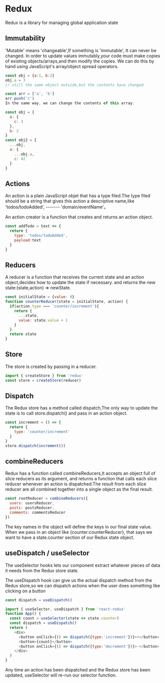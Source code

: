 # Redux

  Redux is a library for managing global application state

## Immutability

  'Mutable' means 'changeable',If something is 'immutable', It can never be changed.
  In order to update values immutably,your code must make copies of existing objects/arrays,and then modify the copies. We can do this by hand using JavaScript's array/object spread operators.
```js
const obj = {a:1, b:2}
obj.a = 3
// still the same object outside,but the contents have changed

const arr = ['a', 'b']
arr.push('c')
In the same way, we can change the contents of this array.
```
```js
const obj = {
  a: {
    c: 3
  },
  b: 2
}
const obj2 = {
  ...obj,
  a: {
    ...obj.a,
    c: 42
  }
}
```
## Actions

  An action is a plain JavaScript objet that has a type filed.The type filed should be a string that gives this 
  action a descriptive name,like 'todos/todoAdded', ------- 'domain/eventName'。

  An action creator is a function that creates and returns an action object.
```js
const addTodo = text => {
  return {
    type: 'todos/todoAdded',
    payload:text
  }
}
```
## Reducers

  A reducer is a function that receives the current state and an action object,decides how to update the state if necessary.
  and returns the new state:(state,action) => newState.
```js
const initialState = {value: 0}
function counterReducer(state = initialState, action) {
  if(action.type === 'counter/increment'){
    return {
      ...state,
      value: state.value + 1
    }
  }
  return state
}
```
## Store

  The store is created by passing in a reducer.
```js
import { createStore } from 'redux'
const store = createStore(reducer)
```
## Dispatch

  The Redux store has a method called dispatch,The only way to update the state is to call store.dispatch()
  and pass in an action object.
```js
const increment = () => {
  return {
    type: 'counter/increment'
  }
}
store.dispatch(increment())
```
## combineReducers

  Redux has a function called combineReducers,It accepts an object full of slice reducers as its argument, and returns a
  function that calls each slice reducer whenever an action is dispatched.The result from each slice reducer are all combined
  together into a single object as the final result.
```js
const rootReducer = combineReducers({
  users: usersReducer,
  posts: postsReducer,
  comments: commentsReducer
})
```
  The key names in the object will define the keys in our final state value. When we pass in an object like {counter:counterReducer},
  that says we want to have a state.counter section of our Redux state object.

## useDispatch / useSelector

  The useSelector hooks lets our component extract whatever pieces of data it needs from the Redux store state.

  The useDispatch hook can give us the actual dispatch method from the Redux store,so we can dispatch actions when the user does
  something like clicking on a button
```js
const dispatch = useDispatch()
```
```js
import { useSelector, useDispatch } from 'react-redux'
function App() {
  const count = useSelector(state => state.counter)
  const dispatch = useDispatch()
  return (
    <div>
      <button onClick={() => dispatch({type:'increment'})}>+</button>
      <button>{count}</button>
      <button onClick={() => dispatch({type:'decrement'})}>-</button>
    </div>
  )
}
```
  Any time an action has been dispatched and the Redux store has been updated, useSelector will re-run our selector function.

<div class="_react_redux_todolist"></div>

<ClientOnly>
  <ReactTodoList/>
</ClientOnly>